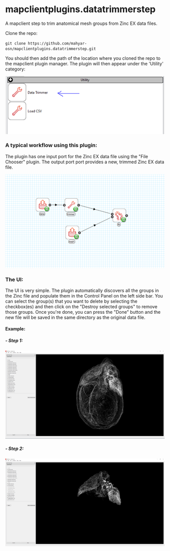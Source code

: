 # mapclientplugins.datatrimmerstep
A mapclient step to trim anatomical mesh groups from Zinc EX data files.

Clone the repo:

`git clone https://github.com/mahyar-osn/mapclientplugins.datatrimmerstep.git`

You should then add the path of the location where you cloned the repo to the mapclient plugin manager.
The plugin will then appear under the 'Utility' category:

![alt text](resources/utility.png)

### A typical workflow using this plugin:

The plugin has one input port for the Zinc EX data file using the "File Chooser" plugin. The output port port provides
a new, trimmed Zinc EX data file.

![alt text](resources/workflow.png)

### The UI:

The UI is very simple. The plugin automatically discovers all the groups in the Zinc file and populate them in the 
Control Panel on the left side bar. You can select the group(s) that you want to delete by selecting the checkbox(es) 
and then click on the "Destroy selected groups" to remove those groups. Once you're done, you can press the "Done" button
and the new file will be saved in the same directory as the original data file.

#### Example:
##### - Step 1:

![alt text](resources/step1.png)

##### - Step 2:

![alt text](resources/step2.png)
